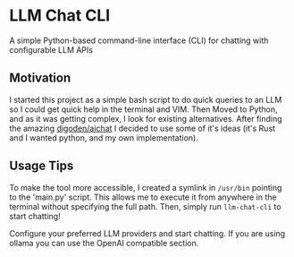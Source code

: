 # LLM Chat CLI

A simple Python-based command-line interface (CLI) for chatting with configurable LLM APIs

## Motivation

I started this project as a simple bash script to do quick queries to an LLM so I could get quick help in the terminal and VIM.
Then Moved to Python, and as it was getting complex, I look for existing alternatives. After finding the amazing [digoden/aichat](https://www.google.com/url?sa=t&source=web&rct=j&opi=89978449&url=https://github.com/sigoden/aichat&ved=2ahUKEwjjk_Dl78aPAxUwVqQEHWHzMr8QFnoECCgQAQ&usg=AOvVaw3mJgVPJqldMVDzVEP5JC3L) I decided to use some of it's ideas (it's Rust and I wanted python, and my own implementation).

## Usage Tips

To make the tool more accessible, I created a symlink in `/usr/bin` pointing to the 'main.py' script. This allows me to execute it from anywhere in the terminal without specifying the full path. Then, simply run `llm-chat-cli` to start chatting!

Configure your preferred LLM providers and start chatting.
If you are using ollama you can use the OpenAI compatible section.
